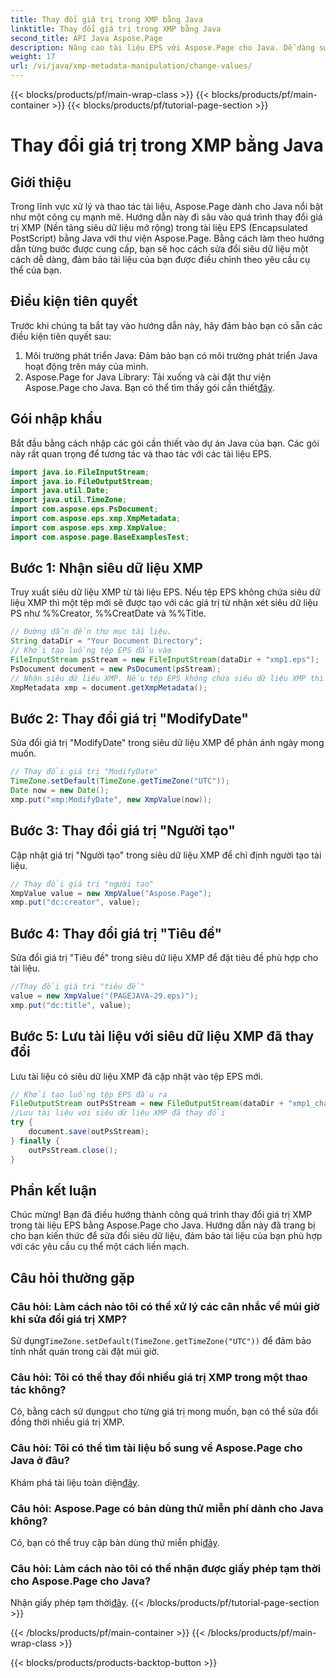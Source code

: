 ```yaml
---
title: Thay đổi giá trị trong XMP bằng Java
linktitle: Thay đổi giá trị trong XMP bằng Java
second_title: API Java Aspose.Page
description: Nâng cao tài liệu EPS với Aspose.Page cho Java. Dễ dàng sửa đổi siêu dữ liệu XMP để có nội dung phù hợp và chuyên nghiệp. #Java Development
weight: 17
url: /vi/java/xmp-metadata-manipulation/change-values/
---
```


{{< blocks/products/pf/main-wrap-class >}}
{{< blocks/products/pf/main-container >}}
{{< blocks/products/pf/tutorial-page-section >}}

# Thay đổi giá trị trong XMP bằng Java

## Giới thiệu
Trong lĩnh vực xử lý và thao tác tài liệu, Aspose.Page dành cho Java nổi bật như một công cụ mạnh mẽ. Hướng dẫn này đi sâu vào quá trình thay đổi giá trị XMP (Nền tảng siêu dữ liệu mở rộng) trong tài liệu EPS (Encapsulated PostScript) bằng Java với thư viện Aspose.Page. Bằng cách làm theo hướng dẫn từng bước được cung cấp, bạn sẽ học cách sửa đổi siêu dữ liệu một cách dễ dàng, đảm bảo tài liệu của bạn được điều chỉnh theo yêu cầu cụ thể của bạn.
## Điều kiện tiên quyết
Trước khi chúng ta bắt tay vào hướng dẫn này, hãy đảm bảo bạn có sẵn các điều kiện tiên quyết sau:
1. Môi trường phát triển Java: Đảm bảo bạn có môi trường phát triển Java hoạt động trên máy của mình.
2.  Aspose.Page for Java Library: Tải xuống và cài đặt thư viện Aspose.Page cho Java. Bạn có thể tìm thấy gói cần thiết[đây](https://releases.aspose.com/page/java/).
## Gói nhập khẩu
Bắt đầu bằng cách nhập các gói cần thiết vào dự án Java của bạn. Các gói này rất quan trọng để tương tác và thao tác với các tài liệu EPS.
```java
import java.io.FileInputStream;
import java.io.FileOutputStream;
import java.util.Date;
import java.util.TimeZone;
import com.aspose.eps.PsDocument;
import com.aspose.eps.xmp.XmpMetadata;
import com.aspose.eps.xmp.XmpValue;
import com.aspose.page.BaseExamplesTest;
```
## Bước 1: Nhận siêu dữ liệu XMP
Truy xuất siêu dữ liệu XMP từ tài liệu EPS. Nếu tệp EPS không chứa siêu dữ liệu XMP thì một tệp mới sẽ được tạo với các giá trị từ nhận xét siêu dữ liệu PS như %%Creator, %%CreatDate và %%Title.
```java
// Đường dẫn đến thư mục tài liệu.
String dataDir = "Your Document Directory";
// Khởi tạo luồng tệp EPS đầu vào
FileInputStream psStream = new FileInputStream(dataDir + "xmp1.eps");
PsDocument document = new PsDocument(psStream);
// Nhận siêu dữ liệu XMP. Nếu tệp EPS không chứa siêu dữ liệu XMP thì một tệp mới sẽ được tạo với các giá trị từ nhận xét siêu dữ liệu PS
XmpMetadata xmp = document.getXmpMetadata();
```
## Bước 2: Thay đổi giá trị "ModifyDate"
Sửa đổi giá trị "ModifyDate" trong siêu dữ liệu XMP để phản ánh ngày mong muốn.
```java
// Thay đổi giá trị "ModifyDate"
TimeZone.setDefault(TimeZone.getTimeZone("UTC"));
Date now = new Date();
xmp.put("xmp:ModifyDate", new XmpValue(now));
```
## Bước 3: Thay đổi giá trị "Người tạo"
Cập nhật giá trị "Người tạo" trong siêu dữ liệu XMP để chỉ định người tạo tài liệu.
```java
// Thay đổi giá trị "người tạo"
XmpValue value = new XmpValue("Aspose.Page");
xmp.put("dc:creator", value);
```
## Bước 4: Thay đổi giá trị "Tiêu đề"
Sửa đổi giá trị "Tiêu đề" trong siêu dữ liệu XMP để đặt tiêu đề phù hợp cho tài liệu.
```java
//Thay đổi giá trị "tiêu đề"
value = new XmpValue("(PAGEJAVA-29.eps)");
xmp.put("dc:title", value);
```
## Bước 5: Lưu tài liệu với siêu dữ liệu XMP đã thay đổi
Lưu tài liệu có siêu dữ liệu XMP đã cập nhật vào tệp EPS mới.
```java
// Khởi tạo luồng tệp EPS đầu ra
FileOutputStream outPsStream = new FileOutputStream(dataDir + "xmp1_changed.eps");
//Lưu tài liệu với siêu dữ liệu XMP đã thay đổi
try {
    document.save(outPsStream);
} finally {
    outPsStream.close();
}
```
## Phần kết luận
Chúc mừng! Bạn đã điều hướng thành công quá trình thay đổi giá trị XMP trong tài liệu EPS bằng Aspose.Page cho Java. Hướng dẫn này đã trang bị cho bạn kiến thức để sửa đổi siêu dữ liệu, đảm bảo tài liệu của bạn phù hợp với các yêu cầu cụ thể một cách liền mạch.
## Câu hỏi thường gặp
### Câu hỏi: Làm cách nào tôi có thể xử lý các cân nhắc về múi giờ khi sửa đổi giá trị XMP?
 Sử dụng`TimeZone.setDefault(TimeZone.getTimeZone("UTC"))` để đảm bảo tính nhất quán trong cài đặt múi giờ.
### Câu hỏi: Tôi có thể thay đổi nhiều giá trị XMP trong một thao tác không?
 Có, bằng cách sử dụng`put` cho từng giá trị mong muốn, bạn có thể sửa đổi đồng thời nhiều giá trị XMP.
### Câu hỏi: Tôi có thể tìm tài liệu bổ sung về Aspose.Page cho Java ở đâu?
 Khám phá tài liệu toàn diện[đây](https://reference.aspose.com/page/java/).
### Câu hỏi: Aspose.Page có bản dùng thử miễn phí dành cho Java không?
 Có, bạn có thể truy cập bản dùng thử miễn phí[đây](https://releases.aspose.com/).
### Câu hỏi: Làm cách nào tôi có thể nhận được giấy phép tạm thời cho Aspose.Page cho Java?
 Nhận giấy phép tạm thời[đây](https://purchase.aspose.com/temporary-license/).
{{< /blocks/products/pf/tutorial-page-section >}}

{{< /blocks/products/pf/main-container >}}
{{< /blocks/products/pf/main-wrap-class >}}

{{< blocks/products/products-backtop-button >}}
